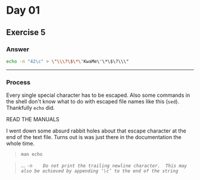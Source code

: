 # Day 01

## Exercise 5

### Answer
``` bash
echo -n "42\c" > \"\\\?\$\*\'KwaMe\'\*\$\?\\\"
```


---
### Process
Every single special character has to be escaped. Also some commands in the shell don't know what to do with escaped file names like this (```sed```). Thankfully ```echo``` did. 


READ THE MANUALS

I went down some absurd rabbit holes about that escape character at the end of the text file. Turns out is was just there in the documentation the whole time. 
> ```man echo```

> *... ```-n    Do not print the trailing newline character.  This may also be achieved by appending ‘\c’ to the end of the string```*